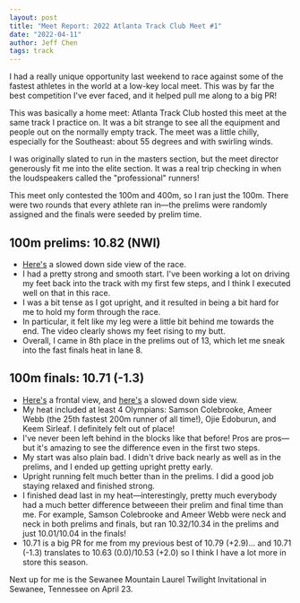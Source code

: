```yaml
---
layout: post
title: "Meet Report: 2022 Atlanta Track Club Meet #1"
date: "2022-04-11"
author: Jeff Chen
tags: track
---
```


I had a really unique opportunity last weekend to race against some of the fastest athletes in the world at a low-key local meet. This was by far the best competition I've ever faced, and it helped pull me along to a big PR!

This was basically a home meet: Atlanta Track Club hosted this meet at the same track I practice on. It was a bit strange to see all the equipment and people out on the normally empty track. The meet was a little chilly, especially for the Southeast: about 55 degrees and with swirling winds.

I was originally slated to run in the masters section, but the meet director generously fit me into the elite section. It was a real trip checking in when the loudspeakers called the "professional" runners!

This meet only contested the 100m and 400m, so I ran just the 100m. There were two rounds that every athlete ran in—the prelims were randomly assigned and the finals were seeded by prelim time.

<!-- excerpt -->

## 100m prelims: 10.82 (NWI)

- [Here's](https://photos.app.goo.gl/BHNjaVDLtJFokv9x7) a slowed down side view of the race.
- I had a pretty strong and smooth start. I've been working a lot on driving my feet back into the track with my first few steps, and I think I executed well on that in this race.
- I was a bit tense as I got upright, and it resulted in being a bit hard for me to hold my form through the race.
- In particular, it felt like my leg were a little bit behind me towards the end. The video clearly shows my feet rising to my butt.
- Overall, I came in 8th place in the prelims out of 13, which let me sneak into the fast finals heat in lane 8.

## 100m finals: 10.71 (-1.3)

- [Here's](https://photos.app.goo.gl/5WMgD7QtvbdswSag6) a frontal view, and [here's](https://photos.app.goo.gl/hsnLHJkoBPm4YNHi7) a slowed down side view.
- My heat included at least 4 Olympians: Samson Colebrooke, Ameer Webb (the 25th fastest 200m runner of all time!), Ojie Edoburun, and Keem Sirleaf. I definitely felt out of place!
- I've never been left behind in the blocks like that before! Pros are pros—but it's amazing to see the difference even in the first two steps.
- My start was also plain bad. I didn't drive back nearly as well as in the prelims, and I ended up getting upright pretty early.
- Upright running felt much better than in the prelims. I did a good job staying relaxed and finished strong.
- I finished dead last in my heat—interestingly, pretty much everybody had a much better difference betweeen their prelim and final time than me. For example, Samson Colebrooke and Ameer Webb were neck and neck in both prelims and finals, but ran 10.32/10.34 in the prelims and just 10.01/10.04 in the finals!
- 10.71 is a big PR for me from my previous best of 10.79 (+2.9)... and 10.71 (-1.3) translates to 10.63 (0.0)/10.53 (+2.0) so I think I have a lot more in store this season.

Next up for me is the Sewanee Mountain Laurel Twilight Invitational in Sewanee, Tennessee on April 23.

